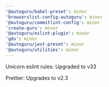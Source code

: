```yaml
---
'@autoguru/babel-preset': minor
'browserslist-config-autoguru': minor
'@autoguru/commitlint-config': minor
'create-guru': minor
'@autoguru/eslint-plugin': minor
'gdu': minor
'@autoguru/jest-preset': minor
'@autoguru/utilities': minor
---
```


Unicorn eslint rules: Upgraded to v33

Prettier: Upgrades to v2.3
